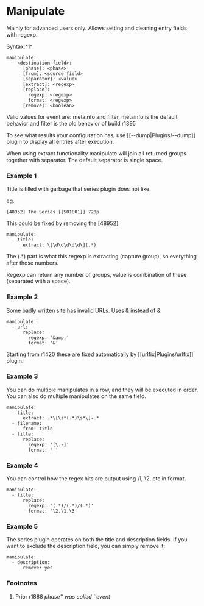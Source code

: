 # Manipulate

Mainly for advanced users only. Allows setting and cleaning entry fields with regexp.

Syntax:^1^


    manipulate:
      - <destination field>:
          [phase]: <phase>
          [from]: <source field>
          [separator]: <value>
          [extract]: <regexp>
          [replace]:
            regexp: <regexp>
            format: <regexp>
          [remove]: <boolean>


Valid values for event are: metainfo and filter, metainfo is the default behavior and filter is the old behavior of build r1395

To see what results your configuration has, use [[--dump|Plugins/--dump]] plugin to display all entries after execution.

When using extract functionality manipulate will join all returned groups together with separator. The default separator is single space.

### Example 1

Title is filled with garbage that series plugin does not like.

eg.


    [48952] The Series [[S01E01]] 720p


This could be fixed by removing the [48952]


    manipulate:
      - title:
          extract: \[\d\d\d\d\d\](.*)


The (.*) part is what this regexp is extracting (capture group), so everything after those numbers.

Regexp can return any number of groups, value is combination of these (separated with a space).

### Example 2

Some badly written site has invalid URLs. Uses &amp; instead of &


    manipulate:
      - url:
          replace:
            regexp: '&amp;'
            format: '&'


Starting from r1420 these are fixed automatically by [[urlfix|Plugins/urlfix]] plugin.

### Example 3

You can do multiple manipulates in a row, and they will be executed in order. You can also do multiple manipulates on the same field.


    manipulate:
      - title:
          extract: .*\[\s*(.*)\s*\]-.*
      - filename:
          from: title
      - title:
          replace:            
            regexp: '[\.-]'
            format: ' '


### Example 4

You can control how the regex hits are output using \1, \2, etc in format.


    manipulate:
      - title:
          replace:            
            regexp: '(.*)/(.*)/(.*)'
            format: '\2.\1.\3'


### Example 5

The series plugin operates on both the title and description fields. If you want to exclude the description field, you can simply remove it:


    manipulate:
      - description:
          remove: yes


### Footnotes

1. Prior r1888 *phase'' was called ''event*
